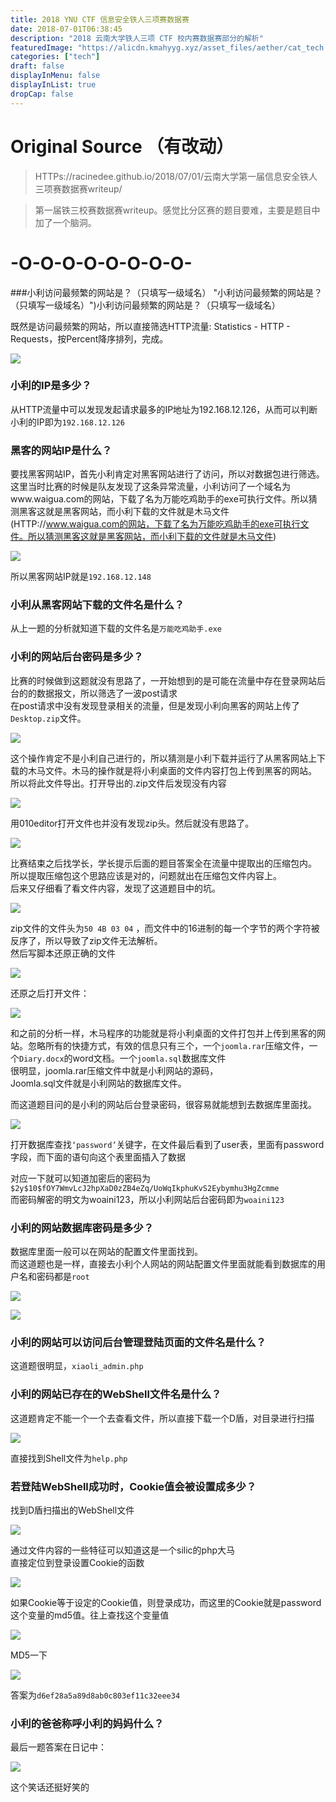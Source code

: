 ```yaml
---
title: 2018 YNU CTF 信息安全铁人三项赛数据赛
date: 2018-07-01T06:38:45
description: "2018 云南大学铁人三项 CTF 校内赛数据赛部分的解析"
featuredImage: "https://alicdn.kmahyyg.xyz/asset_files/aether/cat_tech.webp"
categories: ["tech"]
draft: false
displayInMenu: false
displayInList: true
dropCap: false
---
```


# Original Source （有改动）

> HTTPs://racinedee.github.io/2018/07/01/云南大学第一届信息安全铁人三项赛数据赛writeup/

> 第一届铁三校赛数据赛writeup。感觉比分区赛的题目要难，主要是题目中加了一个脑洞。  

# -O-O-O-O-O-O-O-O-

###小利访问最频繁的网站是？（只填写一级域名） "小利访问最频繁的网站是？（只填写一级域名）")小利访问最频繁的网站是？（只填写一级域名）

既然是访问最频繁的网站，所以直接筛选HTTP流量: Statistics - HTTP - Requests，按Percent降序排列，完成。

![](https://alicdn.kmahyyg.xyz/asset_files/2018-ynuctf1.webp)


### 小利的IP是多少？

从HTTP流量中可以发现发起请求最多的IP地址为192.168.12.126，从而可以判断小利的IP即为`192.168.12.126`

### 黑客的网站IP是什么？

要找黑客网站IP，首先小利肯定对黑客网站进行了访问，所以对数据包进行筛选。这里当时比赛的时候是队友发现了这条异常流量，小利访问了一个域名为www.waigua.com的网站，下载了名为万能吃鸡助手的exe可执行文件。所以猜测黑客这就是黑客网站，而小利下载的文件就是木马文件(HTTP://www.waigua.com的网站，下载了名为万能吃鸡助手的exe可执行文件。所以猜测黑客这就是黑客网站，而小利下载的文件就是木马文件)

![](https://alicdn.kmahyyg.xyz/asset_files/2018-ynuctf2.webp)

所以黑客网站IP就是`192.168.12.148`

### 小利从黑客网站下载的文件名是什么？

从上一题的分析就知道下载的文件名是`万能吃鸡助手.exe`

### 小利的网站后台密码是多少？

比赛的时候做到这题就没有思路了，一开始想到的是可能在流量中存在登录网站后台的的数据报文，所以筛选了一波post请求  
在post请求中没有发现登录相关的流量，但是发现小利向黑客的网站上传了`Desktop.zip`文件。

![](https://alicdn.kmahyyg.xyz/asset_files/2018-ynuctf3.webp)

这个操作肯定不是小利自己进行的，所以猜测是小利下载并运行了从黑客网站上下载的木马文件。木马的操作就是将小利桌面的文件内容打包上传到黑客的网站。  
所以将此文件导出。打开导出的.zip文件后发现没有内容

![](https://alicdn.kmahyyg.xyz/asset_files/2018-ynuctf4.webp)

用010editor打开文件也并没有发现zip头。然后就没有思路了。

![](https://alicdn.kmahyyg.xyz/asset_files/2018-ynuctf5.webp)

比赛结束之后找学长，学长提示后面的题目答案全在流量中提取出的压缩包内。  
所以提取压缩包这个思路应该是对的，问题就出在压缩包文件内容上。  
后来又仔细看了看文件内容，发现了这道题目中的坑。

![](https://alicdn.kmahyyg.xyz/asset_files/2018-ynuctf6.webp)

zip文件的文件头为`50 4B 03 04` ，而文件中的16进制的每一个字节的两个字符被反序了，所以导致了zip文件无法解析。  
然后写脚本还原正确的文件

![](https://alicdn.kmahyyg.xyz/asset_files/2018-ynuctf7.webp)

还原之后打开文件：

![](https://alicdn.kmahyyg.xyz/asset_files/2018-ynuctf8.webp)

和之前的分析一样，木马程序的功能就是将小利桌面的文件打包并上传到黑客的网站。忽略所有的快捷方式，有效的信息只有三个，一个`joomla.rar`压缩文件，一个`Diary.docx`的word文档。一个`joomla.sql`数据库文件  
很明显，joomla.rar压缩文件中就是小利网站的源码，  
Joomla.sql文件就是小利网站的数据库文件。

而这道题目问的是小利的网站后台登录密码，很容易就能想到去数据库里面找。  

![](https://alicdn.kmahyyg.xyz/asset_files/2018-ynuctf9.webp)

  
打开数据库查找`‘password’`关键字，在文件最后看到了user表，里面有password字段，而下面的语句向这个表里面插入了数据

对应一下就可以知道加密后的密码为`$2y$10$fOY7WmvLcJ2hpXaD0zZB4eZq/UoWqIkphuKvS2Eybymhu3HgZcmme`  
而密码解密的明文为woaini123，所以小利网站后台密码即为`woaini123`

### 小利的网站数据库密码是多少？

数据库里面一般可以在网站的配置文件里面找到。  
而这道题也是一样，直接去小利个人网站的网站配置文件里面就能看到数据库的用户名和密码都是`root`

![](https://alicdn.kmahyyg.xyz/asset_files/2018-ynuctf10.webp)

![](https://alicdn.kmahyyg.xyz/asset_files/2018-ynuctf11.webp)

### 小利的网站可以访问后台管理登陆页面的文件名是什么？

这道题很明显，`xiaoli_admin.php`

### 小利的网站已存在的WebShell文件名是什么？

这道题肯定不能一个一个去查看文件，所以直接下载一个D盾，对目录进行扫描

![](https://alicdn.kmahyyg.xyz/asset_files/2018-ynuctf12.webp)

直接找到Shell文件为`help.php`

### 若登陆WebShell成功时，Cookie值会被设置成多少？

找到D盾扫描出的WebShell文件

![](https://alicdn.kmahyyg.xyz/asset_files/2018-ynuctf13.webp)

通过文件内容的一些特征可以知道这是一个silic的php大马  
直接定位到登录设置Cookie的函数

![](https://alicdn.kmahyyg.xyz/asset_files/2018-ynuctf14.webp)

如果Cookie等于设定的Cookie值，则登录成功，而这里的Cookie就是password这个变量的md5值。往上查找这个变量值

![](https://alicdn.kmahyyg.xyz/asset_files/2018-ynuctf15.webp)

MD5一下

![](https://alicdn.kmahyyg.xyz/asset_files/2018-ynuctf16.webp)

答案为`d6ef28a5a89d8ab0c803ef11c32eee34`

### 小利的爸爸称呼小利的妈妈什么？

最后一题答案在日记中：

![](https://alicdn.kmahyyg.xyz/asset_files/2018-ynuctf17.webp)

这个笑话还挺好笑的
